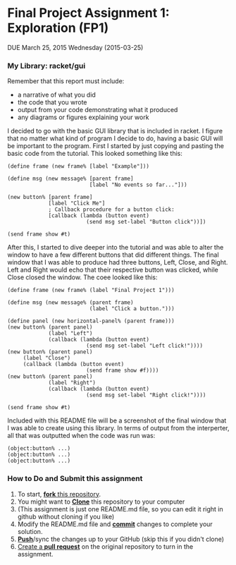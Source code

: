# Final Project Assignment 1: Exploration (FP1) 
DUE March 25, 2015 Wednesday (2015-03-25)

### My Library: racket/gui
Remember that this report must include:
 
* a narrative of what you did
* the code that you wrote
* output from your code demonstrating what it produced
* any diagrams or figures explaining your work 
 
I decided to go with the basic GUI library that is included in racket. I figure that no matter what kind of program I decide to do, having a basic GUI will be important to the program. First I started by just copying and pasting the basic code from the tutorial. This looked something like this:
```
(define frame (new frame% [label "Example"]))
 
(define msg (new message% [parent frame]
                          [label "No events so far..."]))
 
(new button% [parent frame]
             [label "Click Me"]
             ; Callback procedure for a button click:
             [callback (lambda (button event)
                         (send msg set-label "Button click"))])
 
(send frame show #t)
```
After this, I started to dive deeper into the tutorial and was able to alter the window to have a few different buttons that did different things. The final window that I was able to produce had three buttons, Left, Close, and Right. Left and Right would echo that their respective button was clicked, while Close closed the window. The coee looked like this:

```
(define frame (new frame% (label "Final Project 1")))
 
(define msg (new message% (parent frame)
                          (label "Click a button.")))
 
(define panel (new horizontal-panel% (parent frame)))
(new button% (parent panel)
             (label "Left")
             (callback (lambda (button event)
                         (send msg set-label "Left click!"))))
(new button% (parent panel) 
     (label "Close")
     (callback (lambda (button event)
                         (send frame show #f))))
(new button% (parent panel)
             (label "Right")
             (callback (lambda (button event)
                         (send msg set-label "Right click!"))))

(send frame show #t)
```

Included with this README file will be a screenshot of the final window that I was able to create using this library.
In terms of output from the interperter, all that was outputted when the code was run was:
  ```
  (object:button% ...)
  (object:button% ...)
  (object:button% ...)
   ```
### How to Do and Submit this assignment

1. To start, [**fork** this repository][forking].
1. You might want to [**Clone**][ref-clone] this repository to your computer
  2. (This assignment is just one README.md file, so you can edit it right in github without cloning if you like)
1. Modify the README.md file and [**commit**][ref-commit] changes to complete your solution.
1. [**Push**][ref-push]/sync the changes up to your GitHub (skip this if you didn't clone)
1. [Create a **pull request**][pull-request] on the original repository to turn in the assignment.

<!-- Links -->
[piazza]: https://piazza.com/class/i55is8xqqwhmr?cid=411
[markdown]: https://help.github.com/articles/markdown-basics/
[forking]: https://guides.github.com/activities/forking/
[ref-clone]: http://gitref.org/creating/#clone
[ref-commit]: http://gitref.org/basic/#commit
[ref-push]: http://gitref.org/remotes/#push
[pull-request]: https://help.github.com/articles/creating-a-pull-request
